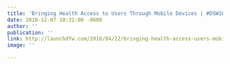 ```yaml
---
title: 'Bringing Health Access to Users Through Mobile Devices | #DSW16'
date: 2018-12-07 10:31:00 -0600
author: ''
publication: ''
link: http://launchdfw.com/2016/04/22/bringing-health-access-users-mobile-devices-dsw16/
image: ''

---
```

